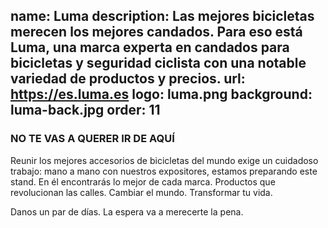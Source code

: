 name: Luma
description: Las mejores bicicletas merecen los mejores candados. Para eso está Luma, una marca experta en candados para bicicletas y seguridad ciclista con una notable variedad de productos y precios. 
url: https://es.luma.es
logo: luma.png
background: luma-back.jpg
order: 11
----
### NO TE VAS A QUERER IR DE AQUÍ

Reunir los mejores accesorios de bicicletas del mundo exige un cuidadoso trabajo: mano a mano con nuestros expositores, estamos preparando este stand. En él encontrarás lo mejor de cada marca. Productos que revolucionan las calles. Cambiar el mundo. Transformar tu vida. 

Danos un par de días. La espera va a merecerte la pena. 
